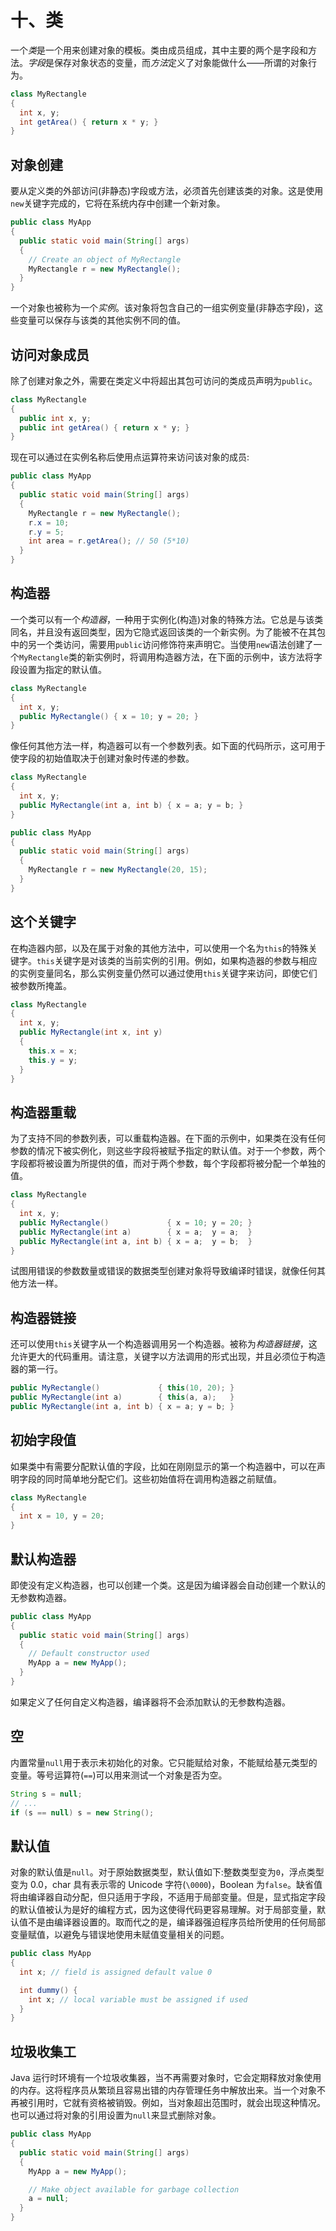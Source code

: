 # 十、类

一个*类*是一个用来创建对象的模板。类由成员组成，其中主要的两个是字段和方法。*字段*是保存对象状态的变量，而*方法*定义了对象能做什么——所谓的对象行为。

```java
class MyRectangle
{
  int x, y;
  int getArea() { return x * y; }
}

```

## 对象创建

要从定义类的外部访问(非静态)字段或方法，必须首先创建该类的对象。这是使用`new`关键字完成的，它将在系统内存中创建一个新对象。

```java
public class MyApp
{
  public static void main(String[] args)
  {
    // Create an object of MyRectangle
    MyRectangle r = new MyRectangle();
  }
}

```

一个对象也被称为一个*实例*。该对象将包含自己的一组实例变量(非静态字段)，这些变量可以保存与该类的其他实例不同的值。

## 访问对象成员

除了创建对象之外，需要在类定义中将超出其包可访问的类成员声明为`public`。

```java
class MyRectangle
{
  public int x, y;
  public int getArea() { return x * y; }
}

```

现在可以通过在实例名称后使用点运算符来访问该对象的成员:

```java
public class MyApp
{
  public static void main(String[] args)
  {
    MyRectangle r = new MyRectangle();
    r.x = 10;
    r.y = 5;
    int area = r.getArea(); // 50 (5*10)
  }
}

```

## 构造器

一个类可以有一个*构造器*，一种用于实例化(构造)对象的特殊方法。它总是与该类同名，并且没有返回类型，因为它隐式返回该类的一个新实例。为了能被不在其包中的另一个类访问，需要用`public`访问修饰符来声明它。当使用`new`语法创建了一个`MyRectangle`类的新实例时，将调用构造器方法，在下面的示例中，该方法将字段设置为指定的默认值。

```java
class MyRectangle
{
  int x, y;
  public MyRectangle() { x = 10; y = 20; }
}

```

像任何其他方法一样，构造器可以有一个参数列表。如下面的代码所示，这可用于使字段的初始值取决于创建对象时传递的参数。

```java
class MyRectangle
{
  int x, y;
  public MyRectangle(int a, int b) { x = a; y = b; }
}

public class MyApp
{
  public static void main(String[] args)
  {
    MyRectangle r = new MyRectangle(20, 15);
  }
}

```

## 这个关键字

在构造器内部，以及在属于对象的其他方法中，可以使用一个名为`this`的特殊关键字。`this`关键字是对该类的当前实例的引用。例如，如果构造器的参数与相应的实例变量同名，那么实例变量仍然可以通过使用`this`关键字来访问，即使它们被参数所掩盖。

```java
class MyRectangle
{
  int x, y;
  public MyRectangle(int x, int y)
  {
    this.x = x;
    this.y = y;
  }
}

```

## 构造器重载

为了支持不同的参数列表，可以重载构造器。在下面的示例中，如果类在没有任何参数的情况下被实例化，则这些字段将被赋予指定的默认值。对于一个参数，两个字段都将被设置为所提供的值，而对于两个参数，每个字段都将被分配一个单独的值。

```java
class MyRectangle
{
  int x, y;
  public MyRectangle()             { x = 10; y = 20; }
  public MyRectangle(int a)        { x = a;  y = a;  }
  public MyRectangle(int a, int b) { x = a;  y = b;  }
}

```

试图用错误的参数数量或错误的数据类型创建对象将导致编译时错误，就像任何其他方法一样。

## 构造器链接

还可以使用`this`关键字从一个构造器调用另一个构造器。被称为*构造器链接*，这允许更大的代码重用。请注意，关键字以方法调用的形式出现，并且必须位于构造器的第一行。

```java
public MyRectangle()             { this(10, 20); }
public MyRectangle(int a)        { this(a, a);   }
public MyRectangle(int a, int b) { x = a; y = b; }

```

## 初始字段值

如果类中有需要分配默认值的字段，比如在刚刚显示的第一个构造器中，可以在声明字段的同时简单地分配它们。这些初始值将在调用构造器之前赋值。

```java
class MyRectangle
{
  int x = 10, y = 20;
}

```

## 默认构造器

即使没有定义构造器，也可以创建一个类。这是因为编译器会自动创建一个默认的无参数构造器。

```java
public class MyApp
{
  public static void main(String[] args)
  {
    // Default constructor used
    MyApp a = new MyApp();
  }
}

```

如果定义了任何自定义构造器，编译器将不会添加默认的无参数构造器。

## 空

内置常量`null`用于表示未初始化的对象。它只能赋给对象，不能赋给基元类型的变量。等号运算符(`==`)可以用来测试一个对象是否为空。

```java
String s = null;
// ...
if (s == null) s = new String();

```

## 默认值

对象的默认值是`null`。对于原始数据类型，默认值如下:整数类型变为`0`，浮点类型变为 0.0，char 具有表示零的 Unicode 字符(`\0000`)，Boolean 为`false`。缺省值将由编译器自动分配，但只适用于字段，不适用于局部变量。但是，显式指定字段的默认值被认为是好的编程方式，因为这使得代码更容易理解。对于局部变量，默认值不是由编译器设置的。取而代之的是，编译器强迫程序员给所使用的任何局部变量赋值，以避免与错误地使用未赋值变量相关的问题。

```java
public class MyApp
{
  int x; // field is assigned default value 0

  int dummy() {
    int x; // local variable must be assigned if used
  }
}

```

## 垃圾收集工

Java 运行时环境有一个垃圾收集器，当不再需要对象时，它会定期释放对象使用的内存。这将程序员从繁琐且容易出错的内存管理任务中解放出来。当一个对象不再被引用时，它就有资格被销毁。例如，当对象超出范围时，就会出现这种情况。也可以通过将对象的引用设置为`null`来显式删除对象。

```java
public class MyApp
{
  public static void main(String[] args)
  {
    MyApp a = new MyApp();

    // Make object available for garbage collection
    a = null;
  }
}

```